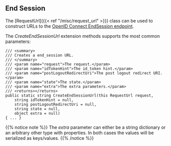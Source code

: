 ## End Session

The [RequestUrl]({{< ref "/misc/request_url" >}}) class can be used to construct URLs to the
[OpenID Connect EndSession
endpoint](https://openid.net/specs/openid-connect-session-1_0.html#RPLogout).

The *CreateEndSessionUrl* extension methods supports the most common
parameters:

```
/// <summary>
/// Creates a end_session URL.
/// </summary>
/// <param name="request">The request.</param>
/// <param name="idTokenHint">The id_token hint.</param>
/// <param name="postLogoutRedirectUri">The post logout redirect URI.</param>
/// <param name="state">The state.</param>
/// <param name="extra">The extra parameters.</param>
/// <returns></returns>
public static string CreateEndSessionUrl(this RequestUrl request,
    string idTokenHint = null,
    string postLogoutRedirectUri = null,
    string state = null,
    object extra = null)
{ ... }
```

{{% notice note %}}
The *extra* parameter can either be a string dictionary or an arbitrary
other type with properties. In both cases the values will be serialized
as keys/values.
{{% /notice %}}
